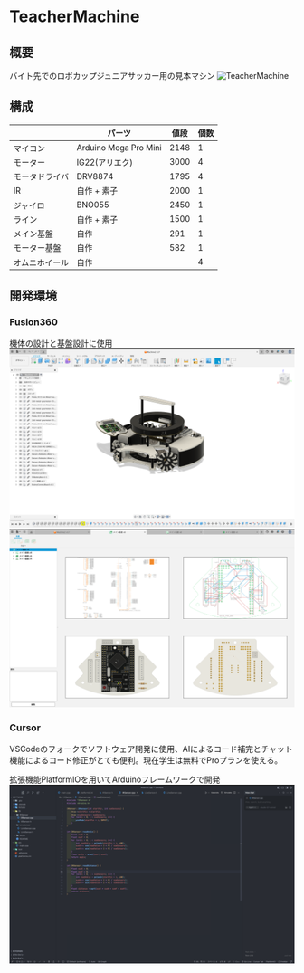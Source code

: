 # TeacherMachine
## 概要
バイト先でのロボカップジュニアサッカー用の見本マシン
![TeacherMachine](./images/Machine.png)

## 構成
|  | パーツ | 値段 | 個数 |
| --- | --- | --- | --- |
| マイコン | Arduino Mega Pro Mini | 2148 | 1 |
| モーター | IG22(アリエク) | 3000 | 4 |
| モータドライバ | DRV8874 | 1795 | 4 |
| IR | 自作 + 素子 | 2000 | 1 |
| ジャイロ | BNO055 | 2450 | 1 |
| ライン | 自作 + 素子 | 1500 | 1 |
| メイン基盤 | 自作 | 291 | 1 |
| モーター基盤 | 自作 | 582 | 1 |
| オムニホイール | 自作 |  | 4 |

## 開発環境

### Fusion360

機体の設計と基盤設計に使用
![Fusion360](./images/fusion1.png)
![Fusion360](./images/fusion2.png)

### Cursor

VSCodeのフォークでソフトウェア開発に使用、AIによるコード補完とチャット機能によるコード修正がとても便利。現在学生は無料でProプランを使える。

拡張機能PlatformIOを用いてArduinoフレームワークで開発
![Cursor](./images/cursor.png)

